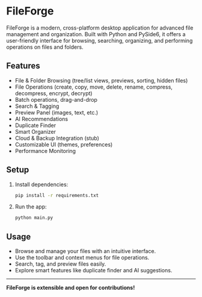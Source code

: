 # FileForge

FileForge is a modern, cross-platform desktop application for advanced file management and organization. Built with Python and PySide6, it offers a user-friendly interface for browsing, searching, organizing, and performing operations on files and folders.

## Features

- File & Folder Browsing (tree/list views, previews, sorting, hidden files)
- File Operations (create, copy, move, delete, rename, compress, decompress, encrypt, decrypt)
- Batch operations, drag-and-drop
- Search & Tagging
- Preview Panel (images, text, etc.)
- AI Recommendations
- Duplicate Finder
- Smart Organizer
- Cloud & Backup Integration (stub)
- Customizable UI (themes, preferences)
- Performance Monitoring

## Setup

1. Install dependencies:
   ```bash
   pip install -r requirements.txt
   ```
2. Run the app:
   ```bash
   python main.py
   ```

## Usage

- Browse and manage your files with an intuitive interface.
- Use the toolbar and context menus for file operations.
- Search, tag, and preview files easily.
- Explore smart features like duplicate finder and AI suggestions.

---

**FileForge is extensible and open for contributions!**
